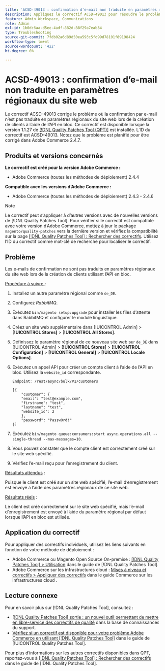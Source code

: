 ```yaml
---
title: 'ACSD-49013 : confirmation d’e-mail non traduite en paramètres régionaux du site web'
description: Appliquez le correctif ACSD-49013 pour résoudre le problème d’Adobe Commerce en raison duquel la confirmation par e-mail n’est pas traduite en paramètres régionaux du site web lors de la création de clients à l’aide de l’API en bloc.
feature: Admin Workspace, Communications
role: Admin
exl-id: 1b0dc6aa-d5ee-4adf-882d-88f29a7eab34
type: Troubleshooting
source-git-commit: 7fdb02a6d89d50ea593c5fd99d78101f89198424
workflow-type: tm+mt
source-wordcount: '422'
ht-degree: 0%

---
```


# ACSD-49013 : confirmation d’e-mail non traduite en paramètres régionaux du site web

Le correctif ACSD-49013 corrige le problème où la confirmation par e-mail n’est pas traduite en paramètres régionaux du site web lors de la création de clients à l’aide de l’API en bloc. Ce correctif est disponible lorsque la version 1.1.27 de [[!DNL Quality Patches Tool (QPT)]](https://experienceleague.adobe.com/fr/docs/commerce-operations/tools/quality-patches-tool/quality-patches-tool-to-self-serve-quality-patches) est installée. L’ID du correctif est ACSD-49013. Notez que le problème est planifié pour être corrigé dans Adobe Commerce 2.4.7.

## Produits et versions concernés

**Le correctif est créé pour la version Adobe Commerce :**

* Adobe Commerce (toutes les méthodes de déploiement) 2.4.4

**Compatible avec les versions d’Adobe Commerce :**

* Adobe Commerce (toutes les méthodes de déploiement) 2.4.3 - 2.4.6

>[!NOTE]
>
>Le correctif peut s’appliquer à d’autres versions avec de nouvelles versions de [!DNL Quality Patches Tool]. Pour vérifier si le correctif est compatible avec votre version d’Adobe Commerce, mettez à jour le package `magento/quality-patches` vers la dernière version et vérifiez la compatibilité sur la page [[!DNL Quality Patches Tool] : Rechercher des correctifs](https://experienceleague.adobe.com/tools/commerce-quality-patches/index.html?lang=fr). Utilisez l’ID du correctif comme mot-clé de recherche pour localiser le correctif.

## Problème

Les e-mails de confirmation ne sont pas traduits en paramètres régionaux du site web lors de la création de clients utilisant l’API en bloc.

<u>Procédure à suivre </u> :

1. Installez un autre paramètre régional comme `de_DE`.
1. Configurez *RabbitMQ*.
1. Exécutez `bin/magento setup:upgrade` pour installer les files d’attente dans RabbitMQ et configurer le module linguistique.
1. Créez un site web supplémentaire dans [!UICONTROL Admin] > **[!UICONTROL Stores]** > **[!UICONTROL All Stores]**.
1. Définissez le paramètre régional de ce nouveau site web sur `de_DE` dans [!UICONTROL Admin] > **[!UICONTROL Stores]** > **[!UICONTROL Configuration]** > **[!UICONTROL General]** > **[!UICONTROL Locale Options]**.
1. Exécutez un appel API pour créer un compte client à l’aide de l’API en bloc. Utilisez la `website_id` correspondante.

   `Endpoint: /rest/async/bulk/V1/customers`

   ```
   [{
       "customer": {
       "email": "test@example.com",
       "firstname": "test",
       "lastname": "test",
       "website_id": 2
       },
       "password": "Passw0rd!"
   }]
   ```

1. Exécutez `bin/magento queue:consumers:start async.operations.all --single-thread --max-messages=10`.
1. Vous pouvez constater que le compte client est correctement créé sur le site web spécifié.
1. Vérifiez l’e-mail reçu pour l’enregistrement du client.

<u>Résultats attendus</u> :

Puisque le client est créé sur un site web spécifié, l’e-mail d’enregistrement est envoyé à l’aide des paramètres régionaux de ce site web.

<u>Résultats réels</u> :

Le client est créé correctement sur le site web spécifié, mais l’e-mail d’enregistrement est envoyé à l’aide du paramètre régional par défaut lorsque l’API en bloc est utilisée.

## Application du correctif

Pour appliquer des correctifs individuels, utilisez les liens suivants en fonction de votre méthode de déploiement :

* Adobe Commerce ou Magento Open Source On-premise : [[!DNL Quality Patches Tool] > Utilisation](/help/tools/quality-patches-tool/usage.md) dans le guide de [!DNL Quality Patches Tool].
* Adobe Commerce sur les infrastructures cloud : [Mises à niveau et correctifs > Appliquer des correctifs](https://experienceleague.adobe.com/docs/commerce-cloud-service/user-guide/develop/upgrade/apply-patches.html?lang=fr) dans le guide Commerce sur les infrastructures cloud .

## Lecture connexe

Pour en savoir plus sur [!DNL Quality Patches Tool], consultez :

* [[!DNL Quality Patches Tool] sortie : un nouvel outil permettant de mettre en libre-service des correctifs de qualité](https://experienceleague.adobe.com/fr/docs/commerce-operations/tools/quality-patches-tool/quality-patches-tool-to-self-serve-quality-patches) dans la base de connaissances du support.
* [Vérifiez si un correctif est disponible pour votre problème Adobe Commerce en utilisant [!DNL Quality Patches Tool]](/help/tools/quality-patches-tool/patches-available-in-qpt/check-patch-for-magento-issue-with-magento-quality-patches.md) dans le guide de [!UICONTROL Quality Patches Tool].


Pour plus d’informations sur les autres correctifs disponibles dans QPT, reportez-vous à [[!DNL Quality Patches Tool] : Rechercher des correctifs](https://experienceleague.adobe.com/tools/commerce-quality-patches/index.html?lang=fr) dans le guide de [!DNL Quality Patches Tool].
